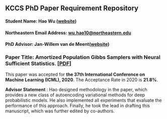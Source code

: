 ## KCCS PhD Paper Requirement Repository

#### Student Name: Hao Wu ([website](https://hao-w.github.io/))
#### Northeastern Email Address: wu.hao10@northeastern.edu
#### PhD Advisor: Jan-Willem van de Meent([website](http://www.ccs.neu.edu/home/jwvdm/))

### Paper Title: Amortized Population Gibbs Samplers with Neural Sufficient Statistics. [[PDF](https://github.com/hao-w/kccs-paper-requirement/blob/master/paper.pdf)]

This paper was accepted for **the 37th International Conference on Machine Learning (ICML), 2020**. The Acceptance Rate in 2020 is **21.8%**.


**Advisor Statement** :  Hao designed methodology in the paper, which provides a new class of autoencoding variational methods for deep probabilistic models. He also implemented all experiments that evaluate the performance of this approach. Finally, he took the lead in drafting this manuscript, which was further edited by co-authors.
